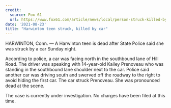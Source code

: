 ```yaml
---
credit:
  source: Fox 61
  url: https://www.fox61.com/article/news/local/person-struck-killed-by-a-car-harwinton-police/520-3c3ce906-6fa0-44b7-96f4-7e9489da1e25
date: '2021-08-23'
title: "Harwinton teen struck, killed by car"
---
```

HARWINTON, Conn. — A Harwinton teen is dead after State Police said she was struck by a car Sunday night. 

According to police, a car was facing north in the southbound lane of Hill Road. The driver was speaking with 14-year-old Kailey Prenoveau who was standing in the southbound lane shoulder next to the car. Police said another car was driving south and swerved off the roadway to the right to avoid hiding the first car. The car struck Prenoveau. She was pronounced dead at the scene. 

The case is currently under investigation. No charges have been filed at this time. 
